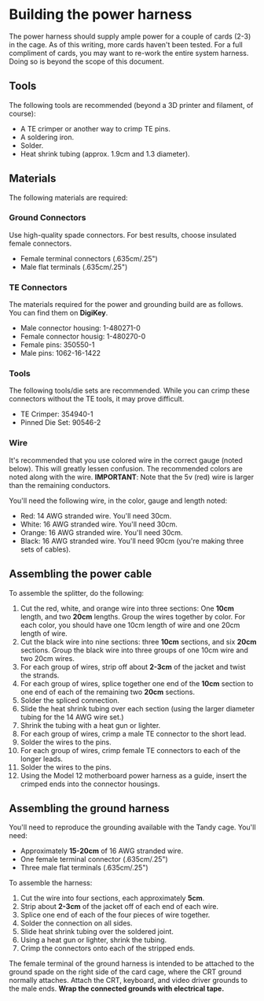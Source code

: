 # Building the power harness

The power harness should supply ample power for a couple of cards (2-3) in the cage.  As of this writing, more cards haven't been tested.  For a full compliment of cards, you may want to re-work the entire system harness.  Doing so is beyond the scope of this document.

## Tools
The following tools are recommended (beyond a 3D printer and filament, of course):

* A TE crimper or another way to crimp TE pins.
* A soldering iron.
* Solder.
* Heat shrink tubing (approx. 1.9cm and 1.3 diameter).

## Materials
The following materials are required:

### Ground Connectors
Use high-quality spade connectors.  For best results, choose insulated female connectors.  
* Female terminal connectors (.635cm/.25")
* Male flat terminals (.635cm/.25")

### TE Connectors
The materials required for the power and grounding build are as follows.  You can find them on **DigiKey**.

* Male connector housing: 1-480271-0
* Female connector housig: 1-480270-0
* Female pins: 350550-1
* Male pins: 1062-16-1422

### Tools

The following tools/die sets are recommended.  While you can crimp these connectors without the TE tools, it may prove difficult.

* TE Crimper: 354940-1
* Pinned Die Set: 90546-2

### Wire

It's recommended that you use colored wire in the correct gauge (noted below).  This will greatly lessen confusion.  The recommended colors are noted along with the wire.  **IMPORTANT**: Note that the 5v (red) wire is larger than the remaining conductors.

You'll need the following wire, in the color, gauge and length noted:

* Red: 14 AWG stranded wire.  You'll need 30cm.
* White: 16 AWG stranded wire.  You'll need 30cm.
* Orange: 16 AWG stranded wire.  You'll need 30cm.
* Black: 16 AWG stranded wire.  You'll need 90cm (you're making three sets of cables).

## Assembling the power cable

To assemble the splitter, do the following:

1. Cut the red, white, and orange wire into three sections: One **10cm** length, and two **20cm** lengths.  Group the wires together by color.  For each color, you should have one 10cm length of wire and one 20cm length of wire.
1. Cut the black wire into nine sections: three **10cm** sections, and six **20cm** sections.  Group the black wire into three groups of one 10cm wire and two 20cm wires.
1. For each group of wires, strip off about **2-3cm** of the jacket and twist the strands.
1. For each group of wires, splice together one end of the **10cm** section to one end of each of the remaining two **20cm** sections.
1. Solder the spliced connection.
1. Slide the heat shrink tubing over each section (using the larger diameter tubing for the 14 AWG wire set.)
1. Shrink the tubing with a heat gun or lighter.
1. For each group of wires, crimp a male TE connector to the short lead.
1. Solder the wires to the pins.
1. For each group of wires, crimp female TE connectors to each of the longer leads.
1. Solder the wires to the pins.
1. Using the Model 12 motherboard power harness as a guide, insert the crimped ends into the connector housings.

## Assembling the ground harness

You'll need to reproduce the grounding available with the Tandy cage.  You'll need:

* Approximately **15-20cm** of 16 AWG stranded wire.
* One female terminal connector (.635cm/.25")
* Three male flat terminals (.635cm/.25")

To assemble the harness:

1. Cut the wire into four sections, each approximately **5cm**.
1. Strip about **2-3cm** of the jacket off of each end of each wire.
1. Splice one end of each of the four pieces of wire together.
1. Solder the connection on all sides.
1. Slide heat shrink tubing over the soldered joint.
1. Using a heat gun or lighter, shrink the tubing.
1. Crimp the connectors onto each of the stripped ends.

The female terminal of the ground harness is intended to be attached to the ground spade on the right side of the card cage, where the CRT ground normally attaches.  Attach the CRT, keyboard, and video driver grounds to the male ends.  **Wrap the connected grounds with electrical tape.**